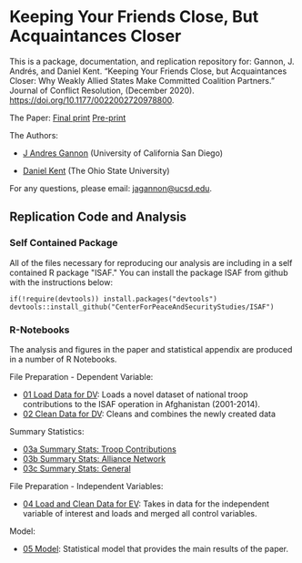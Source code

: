 
# Keeping Your Friends Close, But Acquaintances Closer

This is a package, documentation, and replication repository for:
Gannon, J. Andrés, and Daniel Kent. “Keeping Your Friends Close, but Acquaintances Closer: Why Weakly Allied States Make Committed Coalition Partners.” Journal of Conflict Resolution, (December 2020). https://doi.org/10.1177/0022002720978800.


The Paper:
[Final print](https://journals.sagepub.com/doi/full/10.1177/0022002720978800)
[Pre-print](https://github.com/CenterForPeaceAndSecurityStudies/ISAF/blob/master/paper/2020-11-15_BurdenShare_GannonKent.pdf)

The Authors:

* [J Andres Gannon](https://jandresgannon.com/) (University of California San Diego)

* [Daniel Kent](https://dnkent.github.io/) (The Ohio State University)

For any questions, please email: [jagannon@ucsd.edu](mailto:jagannon@ucsd.edu).

## Replication Code and Analysis

### Self Contained Package

All of the files necessary for reproducing our analysis are including in a self contained R package "ISAF." You can install the package ISAF from github with the instructions below:

```{r gh-installation, eval = FALSE}
if(!require(devtools)) install.packages("devtools")
devtools::install_github("CenterForPeaceAndSecurityStudies/ISAF")
```

### R-Notebooks

The analysis and figures in the paper and statistical appendix are produced in a number of R Notebooks. 

File Preparation - Dependent Variable:

* [01 Load Data for DV](https://github.com/CenterForPeaceAndSecurityStudies/ISAF/blob/master/docs/01_DataLoad_DV.Rmd): Loads a novel dataset of national troop contributions to the ISAF operation in Afghanistan (2001-2014).
* [02 Clean Data for DV](https://github.com/CenterForPeaceAndSecurityStudies/ISAF/blob/master/docs/02_Cleaning_DV.Rmd): Cleans and combines the newly created data

Summary Statistics:

* [03a Summary Stats: Troop Contributions](https://github.com/CenterForPeaceAndSecurityStudies/ISAF/blob/master/docs/03a_SummaryStats_TroopContributions.Rmd)
* [03b Summary Stats: Alliance Network](https://github.com/CenterForPeaceAndSecurityStudies/ISAF/blob/master/docs/03b_SummaryStats_AllianceNetwork.Rmd)
* [03c Summary Stats: General](https://github.com/CenterForPeaceAndSecurityStudies/ISAF/blob/master/docs/03c_SummaryStats_General.Rmd)

File Preparation - Independent Variables:

* [04 Load and Clean Data for EV](https://github.com/CenterForPeaceAndSecurityStudies/ISAF/blob/master/docs/04_DataLoad-Cleaning_EV.Rmd): Takes in data for the independent variable of interest and loads and merged all control variables.

Model:

* [05 Model](https://github.com/CenterForPeaceAndSecurityStudies/ISAF/blob/master/docs/05_Model.Rmd): Statistical model that provides the main results of the paper.
